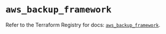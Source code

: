 # `aws_backup_framework`

Refer to the Terraform Registry for docs: [`aws_backup_framework`](https://registry.terraform.io/providers/hashicorp/aws/5.56.0/docs/resources/backup_framework).
